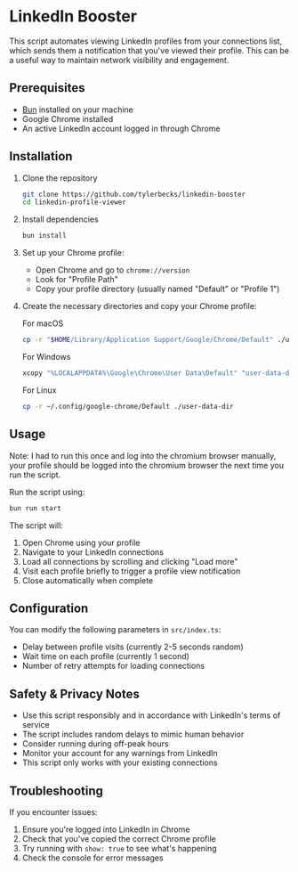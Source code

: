 # LinkedIn Booster

This script automates viewing LinkedIn profiles from your connections list, which sends them a notification that you've viewed their profile. This can be a useful way to maintain network visibility and engagement.

## Prerequisites

- [Bun](https://bun.sh/) installed on your machine
- Google Chrome installed
- An active LinkedIn account logged in through Chrome

## Installation

1. Clone the repository

   ```bash
   git clone https://github.com/tylerbecks/linkedin-booster
   cd linkedin-profile-viewer
   ```

2. Install dependencies

   ```bash
   bun install
   ```

3. Set up your Chrome profile:

   - Open Chrome and go to `chrome://version`
   - Look for "Profile Path"
   - Copy your profile directory (usually named "Default" or "Profile 1")

4. Create the necessary directories and copy your Chrome profile:

   For macOS

   ```bash
   cp -r "$HOME/Library/Application Support/Google/Chrome/Default" ./user-data-dir
   ```

   For Windows

   ```bash
   xcopy "%LOCALAPPDATA%\Google\Chrome\User Data\Default" "user-data-dir" /E /I /H
   ```

   For Linux

   ```bash
   cp -r ~/.config/google-chrome/Default ./user-data-dir
   ```

## Usage

Note: I had to run this once and log into the chromium browser manually, your profile should be logged into the chromium browser the next time you run the script.

Run the script using:

```bash
bun run start
```

The script will:

1. Open Chrome using your profile
2. Navigate to your LinkedIn connections
3. Load all connections by scrolling and clicking "Load more"
4. Visit each profile briefly to trigger a profile view notification
5. Close automatically when complete

## Configuration

You can modify the following parameters in `src/index.ts`:

- Delay between profile visits (currently 2-5 seconds random)
- Wait time on each profile (currently 1 second)
- Number of retry attempts for loading connections

## Safety & Privacy Notes

- Use this script responsibly and in accordance with LinkedIn's terms of service
- The script includes random delays to mimic human behavior
- Consider running during off-peak hours
- Monitor your account for any warnings from LinkedIn
- This script only works with your existing connections

## Troubleshooting

If you encounter issues:

1. Ensure you're logged into LinkedIn in Chrome
2. Check that you've copied the correct Chrome profile
3. Try running with `show: true` to see what's happening
4. Check the console for error messages
